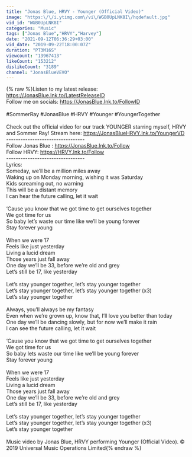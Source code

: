 ```yaml
---
title: "Jonas Blue, HRVY - Younger (Official Video)"
image: "https:\/\/i.ytimg.com\/vi\/WGB0UpLNK8I\/hqdefault.jpg"
vid_id: "WGB0UpLNK8I"
categories: "Music"
tags: ["Jonas Blue","HRVY","Harvey"]
date: "2021-09-12T06:36:29+03:00"
vid_date: "2019-09-22T18:00:07Z"
duration: "PT3M16S"
viewcount: "13967413"
likeCount: "153212"
dislikeCount: "3189"
channel: "JonasBlueVEVO"
---
```

{% raw %}Listen to my latest release: <a rel="nofollow" target="blank" href="https://JonasBlue.lnk.to/LatestReleaseID">https://JonasBlue.lnk.to/LatestReleaseID</a><br />Follow me on socials: <a rel="nofollow" target="blank" href="https://JonasBlue.lnk.to/FollowID">https://JonasBlue.lnk.to/FollowID</a><br /><br />#SommerRay #JonasBlue #HRVY #Younger #YoungerTogether<br /><br />Check out the official video for our track YOUNGER starring myself, HRVY and Sommer Ray! Stream here: <a rel="nofollow" target="blank" href="https://JonasBlueHRVY.lnk.to/YoungerVD">https://JonasBlueHRVY.lnk.to/YoungerVD</a><br />---------------------------------<br />Follow Jonas Blue : <a rel="nofollow" target="blank" href="https://JonasBlue.lnk.to/Follow">https://JonasBlue.lnk.to/Follow</a> <br />Follow HRVY: <a rel="nofollow" target="blank" href="https://HRVY.lnk.to/Follow">https://HRVY.lnk.to/Follow</a><br />---------------------------------<br />Lyrics:<br />Someday, we’ll be a million miles away<br />Waking up on Monday morning, wishing it was Saturday<br />Kids screaming out, no warning<br />This will be a distant memory<br />I can hear the future calling, let it wait<br /><br />‘Cause you know that we got time to get ourselves together<br />We got time for us<br />So baby let’s waste our time like we’ll be young forever<br />Stay forever young<br /><br />When we were 17<br />Feels like just yesterday<br />Living a lucid dream<br />Those years just fall away<br />One day we’ll be 33, before we’re old and grey<br />Let’s still be 17, like yesterday<br /><br />Let’s stay younger together, let’s stay younger together<br />Let’s stay younger together, let’s stay younger together (x3)<br />Let’s stay younger together<br /><br />Always, you’ll always be my fantasy<br />Even when we’re grown up, know that, I’ll love you better than today<br />One day we’ll be dancing slowly, but for now we’ll make it rain<br />I can see the future calling, let it wait<br /><br />‘Cause you know that we got time to get ourselves together<br />We got time for us<br />So baby lets waste our time like we’ll be young forever<br />Stay forever young<br /><br />When we were 17<br />Feels like just yesterday<br />Living a lucid dream<br />Those years just fall away<br />One day we’ll be 33, before we’re old and grey<br />Let’s still be 17, like yesterday<br /><br />Let’s stay younger together, let’s stay younger together<br />Let’s stay younger together, let’s stay younger together (x3)<br />Let’s stay younger together<br /><br />Music video by Jonas Blue, HRVY performing Younger (Official Video). © 2019 Universal Music Operations Limited{% endraw %}
